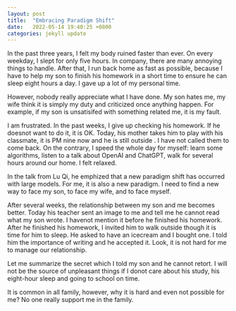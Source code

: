 ```yaml
---
layout: post
title:  "Embracing Paradigm Shift"
date:   2022-05-14 19:40:25 +0800
categories: jekyll update
---
```

In the past three years, I felt my body ruined faster than ever. On every weekday, I slept for only five hours. In company, there are many annoying things to handle. After that, I run back home as fast as possible, because I have to help my son to finish his homework in a short time to ensure he can sleep eight hours a day. I gave up a lot of my personal time.


However, nobody really appreciate what I have done. My son hates me, my wife think it is simply my duty and criticized once anything happen. For example, if my son is unsatisifed with something related me, it is my fault.


I am frustrated. In the past weeks, I give up checking his homework. If he doesnot want to do it, it is OK. Today, his mother takes him to play with his classmate, it is PM nine now and he is still outside . I have not called them to come back. On the contrary, I speed the whole day for myself: learn some algorithms, listen to a talk about OpenAI and ChatGPT, walk for several hours around our home. I felt relaxed.


In the talk from Lu Qi, he emphized that a new paradigm shift has occurred with large models. For me, it is also a new paradigm. I need to find a new way to face my son, to face my wife, and to face myself.


After several weeks, the relationship between my son and me becomes better. Today his teacher sent an image to me and tell me he cannot read what my son wrote. I havenot mention it before he finished his homework. After he finished his homework, I invited him to walk outside though it is time for him to sleep. He asked to have an icecream and I bought one. I told him the importance of writing and he accepted it. Look, it is not hard for me to manage our relationship.


Let me summarize the secret which I told my son and he cannot retort. I will not be the source of unpleasant things if I donot care about his study, his eight-hour sleep and going to school on time.


It is common in all family, however, why it is hard and even not possible for me? No one really support me in the family.
